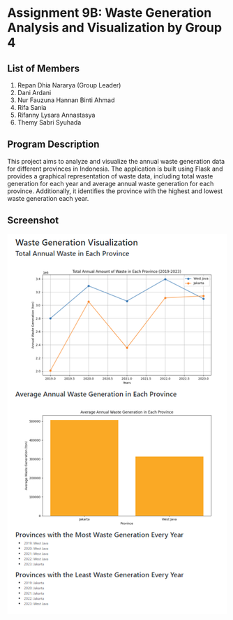 # Assignment 9B: Waste Generation Analysis and Visualization by Group 4

## List of Members

1. Repan Dhia Nararya (Group Leader)
2. Dani Ardani
3. Nur Fauzuna Hannan Binti Ahmad
4. Rifa Sania
5. Rifanny Lysara Annastasya
6. Themy Sabri Syuhada

## Program Description

This project aims to analyze and visualize the annual waste generation data for different provinces in Indonesia. The application is built using Flask and provides a graphical representation of waste data, including total waste generation for each year and average annual waste generation for each province. Additionally, it identifies the province with the highest and lowest waste generation each year.

## Screenshot

![screenshot 1](image.png)
